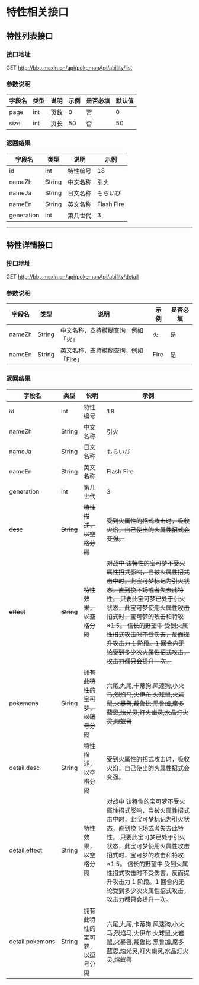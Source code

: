 # 特性相关接口

## 特性列表接口

### 接口地址

GET http://bbs.mcxin.cn/api/pokemonApi/ability/list

### 参数说明

| 字段名 | 类型 | 说明 | 示例 | 是否必填 | 默认值 |
| ------ | ---- | ---- | ---- | -------- | ------ |
| page   | int  | 页数 | 0    | 否       | 0      |
| size   | int  | 页长 | 50   | 否       | 50     |

### 返回结果

| 字段名     | 类型   | 说明     | 示例       |
| ---------- | ------ | -------- | ---------- |
| id         | int    | 特性编号 | 18         |
| nameZh     | String | 中文名称 | 引火       |
| nameJa     | String | 日文名称 | もらいび   |
| nameEn     | String | 英文名称 | Flash Fire |
| generation | int    | 第几世代 | 3          |

---

## 特性详情接口

### 接口地址

GET http://bbs.mcxin.cn/api/pokemonApi/ability/detail

### 参数说明

| 字段名 | 类型   | 说明                                 | 示例 | 是否必填 |
| ------ | ------ | ------------------------------------ | ---- | -------- |
| nameZh | String | 中文名称，支持模糊查询，例如「火」   | 火   | 是       |
| nameEn | String | 英文名称，支持模糊查询，例如「Fire」 | Fire | 是       |

### 返回结果

| 字段名          | 类型       | 说明                               | 示例                                                                                                                                                                                                                                                                                                                                     |
| --------------- | ---------- | ---------------------------------- | ---------------------------------------------------------------------------------------------------------------------------------------------------------------------------------------------------------------------------------------------------------------------------------------------------------------------------------------- |
| id              | int        | 特性编号                           | 18                                                                                                                                                                                                                                                                                                                                       |
| nameZh          | String     | 中文名称                           | 引火                                                                                                                                                                                                                                                                                                                                     |
| nameJa          | String     | 日文名称                           | もらいび                                                                                                                                                                                                                                                                                                                                 |
| nameEn          | String     | 英文名称                           | Flash Fire                                                                                                                                                                                                                                                                                                                               |
| generation      | int        | 第几世代                           | 3                                                                                                                                                                                                                                                                                                                                        |
| ~~desc~~        | ~~String~~ | ~~特性描述，以空格分隔~~           | ~~受到火属性的招式攻击时，吸收火焰，自己使出的火属性招式会变强。~~                                                                                                                                                                                                                                                                       |
| ~~effect~~      | ~~String~~ | ~~特性效果，以空格分隔~~           | ~~对战中 该特性的宝可梦不受火属性招式影响，当被火属性招式击中时，此宝可梦标记为引火状态，直到换下场或者失去此特性。 只要此宝可梦已处于引火状态，此宝可梦使用火属性攻击招式时，宝可梦的攻击和特攻 ×1.5。 信长的野望中 受到火属性招式攻击时不受伤害，反而提升攻击力 1 阶段。1 回合内无论受到多少次火属性招式攻击，攻击力都只会提升一次。~~ |
| ~~pokemons~~    | ~~String~~ | ~~拥有此特性的宝可梦，以逗号分隔~~ | ~~六尾,九尾,卡蒂狗,风速狗,小火马,烈焰马,火伊布,火球鼠,火岩鼠,火暴兽,戴鲁比,黑鲁加,席多蓝恩,烛光灵,灯火幽灵,水晶灯火灵,熔蚁兽~~                                                                                                                                                                                                           |
| detail.desc     | String     | 特性描述，以空格分隔               | 受到火属性的招式攻击时，吸收火焰，自己使出的火属性招式会变强。                                                                                                                                                                                                                                                                           |
| detail.effect   | String     | 特性效果，以空格分隔               | 对战中 该特性的宝可梦不受火属性招式影响，当被火属性招式击中时，此宝可梦标记为引火状态，直到换下场或者失去此特性。 只要此宝可梦已处于引火状态，此宝可梦使用火属性攻击招式时，宝可梦的攻击和特攻 ×1.5。 信长的野望中 受到火属性招式攻击时不受伤害，反而提升攻击力 1 阶段。1 回合内无论受到多少次火属性招式攻击，攻击力都只会提升一次。     |
| detail.pokemons | String     | 拥有此特性的宝可梦，以逗号分隔     | 六尾,九尾,卡蒂狗,风速狗,小火马,烈焰马,火伊布,火球鼠,火岩鼠,火暴兽,戴鲁比,黑鲁加,席多蓝恩,烛光灵,灯火幽灵,水晶灯火灵,熔蚁兽                                                                                                                                                                                                               |
